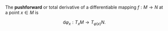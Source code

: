 The **pushforward** or total derivative of a differentiable mapping $f: M \to N$ at a point $x \in M$ is

$$
{\displaystyle \mathrm {d} {\varphi }_{x}:T_{x}M\to T_{\varphi (x)}N.}
$$
